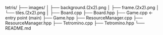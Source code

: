 tetris/
├── images/
│   ├── background.(2x2).png
│   ├── frame.(2x2).png
│   └── tiles.(2x2).png
│
├── Board.cpp
├── Board.hpp
├── Game.cpp       ← entry point (main)
├── Game.hpp
├── ResourceManager.cpp
├── ResourceManager.hpp
├── Tetromino.cpp
├── Tetromino.hpp
└── README.md


